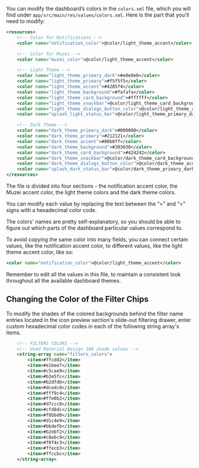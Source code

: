 You can modify the dashboard’s colors in the `colors.xml` file, which you will find under `app/src/main/res/values/colors.xml`. Here is the part that you'll need to modify:

```xml
<resources>
    <!-- Color for Notifications -->
    <color name="notification_color">@color/light_theme_accent</color>

    <!-- Color for Muzei -->
    <color name="muzei_color">@color/light_theme_accent</color>

    <!-- Light Theme -->
    <color name="light_theme_primary_dark">#e0e0e0</color>
    <color name="light_theme_primary">#f5f5f5</color>
    <color name="light_theme_accent">#4285f4</color>
    <color name="light_theme_background">#fafafa</color>
    <color name="light_theme_card_background">#ffffff</color>
    <color name="light_theme_snackbar">@color/light_theme_card_background</color>
    <color name="light_theme_dialogs_button_color">@color/light_theme_accent</color>
    <color name="splash_light_status_bar">@color/light_theme_primary_dark</color>

    <!-- Dark Theme -->
    <color name="dark_theme_primary_dark">#000000</color>
    <color name="dark_theme_primary">#212121</color>
    <color name="dark_theme_accent">#00b0ff</color>
    <color name="dark_theme_background">#303030</color>
    <color name="dark_theme_card_background">#424242</color>
    <color name="dark_theme_snackbar">@color/dark_theme_card_background</color>
    <color name="dark_theme_dialogs_button_color">@color/dark_theme_accent</color>
    <color name="splash_dark_status_bar">@color/dark_theme_primary_dark</color>
</resources>
````

The file is divided into four sections - the notification accent color, the Muzei accent color, the light theme colors and the dark theme colors.

You can modify each value by replacing the text between the “>” and “<” signs with a hexadecimal color code.

The colors' names are pretty self-explanatory, so you should be able to figure out which parts of the dashboard particular values correspond to.

To avoid copying the same color into many fields, you can connect certain values, like the notification accent color, to different values, like the light theme accent color, like so:

```xml
<color name="notification_color">@color/light_theme_accent</color>
````

Remember to edit all the values in this file, to maintain a consistent look throughout all the available dashboard themes.

## Changing the Color of the Filter Chips

To modify the shades of the colored backgrounds behind the filter name entries located in the icon preview section's slide-out filtering drawer, enter custom hexadecimal color codes in each of the following string array's items.

```xml
    <!-- FILTERS COLORS -->
    <!-- Used Material Design 100 shade values -->
    <string-array name="filters_colors">
        <item>#ffcdd2</item>
        <item>#e1bee7</item>
        <item>#c5cae9</item>
        <item>#b3e5fc</item>
        <item>#b2dfdb</item>
        <item>#dcedc8</item>
        <item>#fff9c4</item>
        <item>#ffe0b2</item>
        <item>#d7ccc8</item>
        <item>#cfd8dc</item>
        <item>#f8bbd0</item>
        <item>#d1c4e9</item>
        <item>#bbdefb</item>
        <item>#b2ebf2</item>
        <item>#c8e6c9</item>
        <item>#f0f4c3</item>
        <item>#ffecb3</item>
        <item>#ffccbc</item>
    </string-array>
```